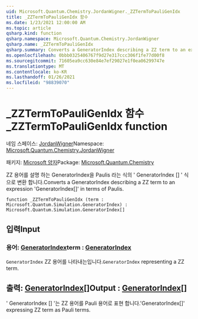 ```yaml
---
uid: Microsoft.Quantum.Chemistry.JordanWigner._ZZTermToPauliGenIdx
title: _ZZTermToPauliGenIdx 함수
ms.date: 1/23/2021 12:00:00 AM
ms.topic: article
qsharp.kind: function
qsharp.namespace: Microsoft.Quantum.Chemistry.JordanWigner
qsharp.name: _ZZTermToPauliGenIdx
qsharp.summary: Converts a GeneratorIndex describing a ZZ term to an expression 'GeneratorIndex[]' in terms of Paulis.
ms.openlocfilehash: 0bbb0325406767f9d27e317ccc306f1fe77d00f8
ms.sourcegitcommit: 71605ea9cc630e84e7ef29027e1f0ea06299747e
ms.translationtype: MT
ms.contentlocale: ko-KR
ms.lasthandoff: 01/26/2021
ms.locfileid: "98839070"
---
```

# <a name="_zztermtopauligenidx-function"></a><span data-ttu-id="da420-102">_ZZTermToPauliGenIdx 함수</span><span class="sxs-lookup"><span data-stu-id="da420-102">_ZZTermToPauliGenIdx function</span></span>

<span data-ttu-id="da420-103">네임 스페이스: [JordanWigner](xref:Microsoft.Quantum.Chemistry.JordanWigner)</span><span class="sxs-lookup"><span data-stu-id="da420-103">Namespace: [Microsoft.Quantum.Chemistry.JordanWigner](xref:Microsoft.Quantum.Chemistry.JordanWigner)</span></span>

<span data-ttu-id="da420-104">패키지: [Microsoft 양자](https://nuget.org/packages/Microsoft.Quantum.Chemistry)</span><span class="sxs-lookup"><span data-stu-id="da420-104">Package: [Microsoft.Quantum.Chemistry](https://nuget.org/packages/Microsoft.Quantum.Chemistry)</span></span>


<span data-ttu-id="da420-105">ZZ 용어를 설명 하는 GeneratorIndex을 Paulis 라는 식의 ' GeneratorIndex [] ' 식으로 변환 합니다.</span><span class="sxs-lookup"><span data-stu-id="da420-105">Converts a GeneratorIndex describing a ZZ term to an expression 'GeneratorIndex[]' in terms of Paulis.</span></span>

```qsharp
function _ZZTermToPauliGenIdx (term : Microsoft.Quantum.Simulation.GeneratorIndex) : Microsoft.Quantum.Simulation.GeneratorIndex[]
```


## <a name="input"></a><span data-ttu-id="da420-106">입력</span><span class="sxs-lookup"><span data-stu-id="da420-106">Input</span></span>

### <a name="term--generatorindex"></a><span data-ttu-id="da420-107">용어: [GeneratorIndex](xref:Microsoft.Quantum.Simulation.GeneratorIndex)</span><span class="sxs-lookup"><span data-stu-id="da420-107">term : [GeneratorIndex](xref:Microsoft.Quantum.Simulation.GeneratorIndex)</span></span>

<span data-ttu-id="da420-108">`GeneratorIndex` ZZ 용어를 나타내는입니다.</span><span class="sxs-lookup"><span data-stu-id="da420-108">`GeneratorIndex` representing a ZZ term.</span></span>



## <a name="output--generatorindex"></a><span data-ttu-id="da420-109">출력: [GeneratorIndex](xref:Microsoft.Quantum.Simulation.GeneratorIndex)[]</span><span class="sxs-lookup"><span data-stu-id="da420-109">Output : [GeneratorIndex](xref:Microsoft.Quantum.Simulation.GeneratorIndex)[]</span></span>

<span data-ttu-id="da420-110">' GeneratorIndex [] '는 ZZ 용어를 Pauli 용어로 표현 합니다.</span><span class="sxs-lookup"><span data-stu-id="da420-110">'GeneratorIndex[]' expressing ZZ term as Pauli terms.</span></span>
